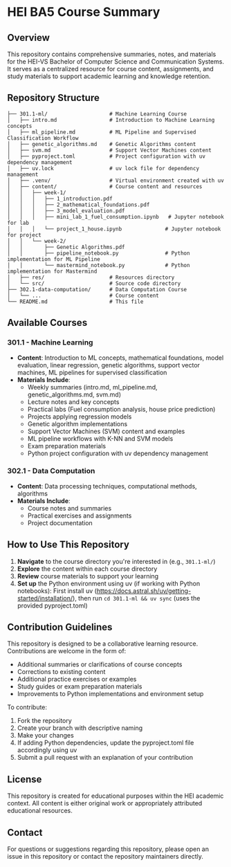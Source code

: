 # HEI BA5 Course Summary

## Overview

This repository contains comprehensive summaries, notes, and materials for the HEI-VS Bachelor of Computer Science and Communication Systems. It serves as a centralized resource for course content, assignments, and study materials to support academic learning and knowledge retention.

## Repository Structure

```
├── 301.1-ml/                    # Machine Learning Course
│   ├── intro.md                 # Introduction to Machine Learning concepts
│   ├── ml_pipeline.md           # ML Pipeline and Supervised Classification Workflow
│   ├── genetic_algorithms.md    # Genetic Algorithms content
│   ├── svm.md                   # Support Vector Machines content
│   ├── pyproject.toml           # Project configuration with uv dependency management
│   ├── uv.lock                  # uv lock file for dependency management
│   ├── .venv/                   # Virtual environment created with uv
│   ├── content/                 # Course content and resources
│   │   ├── week-1/
│   │   │   ├── 1_introduction.pdf
│   │   │   ├── 2_mathematical_foundations.pdf
│   │   │   ├── 3_model_evaluation.pdf
│   │   │   ├── mini_lab_1_fuel_consumption.ipynb   # Jupyter notebook for lab
│   │   │   └── project_1_house.ipynb              # Jupyter notebook for project
│   │   └── week-2/
│   │       ├── Genetic Algorithms.pdf
│   │       ├── pipeline_notebook.py               # Python implementation for ML Pipeline
│   │       └── mastermind_notebook.py             # Python implementation for Mastermind
│   ├── res/                     # Resources directory
│   └── src/                     # Source code directory
├── 302.1-data-computation/      # Data Computation Course
│   └── ...                      # Course content
└── README.md                    # This file
```

## Available Courses

### 301.1 - Machine Learning
- **Content**: Introduction to ML concepts, mathematical foundations, model evaluation, linear regression, genetic algorithms, support vector machines, ML pipelines for supervised classification
- **Materials Include**:
  - Weekly summaries (intro.md, ml_pipeline.md, genetic_algorithms.md, svm.md)
  - Lecture notes and key concepts
  - Practical labs (Fuel consumption analysis, house price prediction)
  - Projects applying regression models
  - Genetic algorithm implementations
  - Support Vector Machines (SVM) content and examples
  - ML pipeline workflows with K-NN and SVM models
  - Exam preparation materials
  - Python project configuration with uv dependency management

### 302.1 - Data Computation
- **Content**: Data processing techniques, computational methods, algorithms
- **Materials Include**:
  - Course notes and summaries
  - Practical exercises and assignments
  - Project documentation

## How to Use This Repository

1. **Navigate** to the course directory you're interested in (e.g., `301.1-ml/`)
2. **Explore** the content within each course directory
3. **Review** course materials to support your learning
4. **Set up** the Python environment using uv (if working with Python notebooks): First install uv (https://docs.astral.sh/uv/getting-started/installation/), then run `cd 301.1-ml && uv sync` (uses the provided pyproject.toml)

## Contribution Guidelines

This repository is designed to be a collaborative learning resource. Contributions are welcome in the form of:

- Additional summaries or clarifications of course concepts
- Corrections to existing content
- Additional practice exercises or examples
- Study guides or exam preparation materials
- Improvements to Python implementations and environment setup

To contribute:
1. Fork the repository
2. Create your branch with descriptive naming
3. Make your changes
4. If adding Python dependencies, update the pyproject.toml file accordingly using uv
5. Submit a pull request with an explanation of your contribution

## License

This repository is created for educational purposes within the HEI academic context. All content is either original work or appropriately attributed educational resources.

## Contact

For questions or suggestions regarding this repository, please open an issue in this repository or contact the repository maintainers directly.

